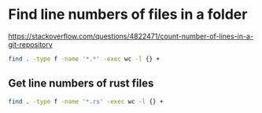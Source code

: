 # Find line numbers of files in a folder

<https://stackoverflow.com/questions/4822471/count-number-of-lines-in-a-git-repository>

```sh
find . -type f -name '*.*' -exec wc -l {} + 
```

## Get line numbers of rust files

```sh
find . -type f -name '*.rs' -exec wc -l {} + 
```
